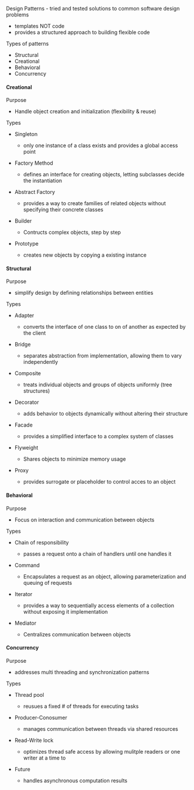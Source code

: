 Design Patterns - tried and tested solutions to common software design problems 

- templates NOT code
- provides a structured approach to building flexible code

Types of patterns

- Structural
- Creational
- Behavioral
- Concurrency


#### Creational

Purpose

- Handle object creation and initialization (flexibility & reuse)

Types

- Singleton
  - only one instance of a class exists and provides a global access point
    
- Factory Method
  - defines an interface for creating objects, letting subclasses decide the instantiation
    
- Abstract Factory
  - provides a way to create families of related objects without specifying their concrete classes
   
- Builder
  - Contructs complex objects, step by step

- Prototype
  - creates new objects by copying a existing instance
 
#### Structural

Purpose

- simplify design by defining relationships between entities

Types

- Adapter
  - converts the interface of one class to on of another as expected by the client
 
- Bridge
  - separates abstraction from implementation, allowing them to vary independently
 
- Composite
  - treats individual objects and groups of objects uniformly (tree structures)
 
- Decorator
  - adds behavior to objects dynamically without altering their structure
 
- Facade
  - provides a simplified interface to a complex system of classes
 
- Flyweight
  - Shares objects to minimize memory usage
 
- Proxy
  - provides surrogate or placeholder to control acces to an object
 
#### Behavioral

Purpose

- Focus on interaction and communication between objects

Types

- Chain of responsibility
  - passes a request onto a chain of handlers until one handles it
 
- Command
  - Encapsulates a request as an object, allowing parameterization and queuing of requests
 
- Iterator
  - provides a way to sequentially access elements of a collection without exposing it implementation
 
- Mediator
  - Centralizes communication between objects    

#### Concurrency

Purpose

- addresses multi threading and synchronization patterns

Types

- Thread pool
  - reusues a fixed # of threads for executing tasks
 
- Producer-Conosumer
  - manages communication between threads via shared resources
 
- Read-Write lock
  - optimizes thread safe access by allowing mulitple readers or one writer at a time to
 
- Future
  - handles asynchronous computation results

